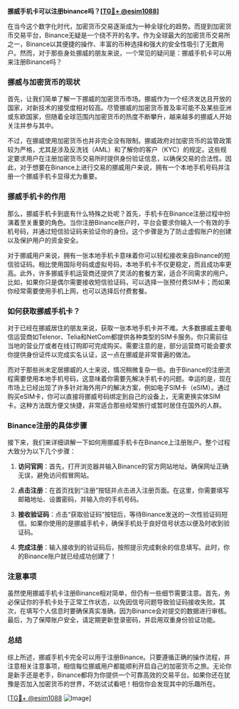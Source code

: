 **挪威手机卡可以注册binance吗？[[TG💪+ @esim1088](https://t.me/s/esim1088)]**

在当今这个数字化时代，加密货币交易逐渐成为一种全球化的趋势。而提到加密货币交易平台，Binance无疑是一个绕不开的名字。作为全球最大的加密货币交易所之一，Binance以其便捷的操作、丰富的币种选择和强大的安全性吸引了无数用户。然而，对于那些身处挪威的朋友来说，一个常见的疑问是：挪威手机卡可以用来注册Binance吗？

### 挪威与加密货币的现状

首先，让我们简单了解一下挪威的加密货币市场。挪威作为一个经济发达且开放的国家，对新技术的接受度相对较高。尽管挪威的加密货币普及率可能不及某些亚洲或东欧国家，但随着全球范围内加密货币的热度不断攀升，越来越多的挪威人开始关注并参与其中。

不过，在挪威使用加密货币也并非完全没有限制。挪威政府对加密货币的监管政策较为严格，尤其是涉及反洗钱（AML）和了解你的客户（KYC）的规定。这些规定要求用户在注册加密货币交易所时提供身份验证信息，以确保交易的合法性。因此，对于想要在Binance上进行交易的挪威用户来说，拥有一个本地手机号码并注册一个挪威手机卡显得尤为重要。

### 挪威手机卡的作用

那么，挪威手机卡到底有什么特殊之处呢？首先，手机卡在Binance注册过程中扮演着至关重要的角色。当你注册Binance账户时，平台会要求你输入一个有效的手机号码，并通过短信验证码来验证你的身份。这个步骤是为了防止虚假账户的创建以及保护用户的资金安全。

对于挪威用户来说，拥有一张本地手机卡意味着你可以轻松接收来自Binance的短信验证码。相比使用国际号码或虚拟号码，本地手机卡不仅更稳定，而且成功率更高。此外，许多挪威手机运营商还提供了灵活的套餐方案，适合不同需求的用户。比如，如果你只是偶尔需要接收短信验证码，可以选择一张预付费SIM卡；而如果你经常需要使用手机上网，也可以选择后付费套餐。

### 如何获取挪威手机卡？

对于已经在挪威居住的朋友来说，获取一张本地手机卡并不难。大多数挪威主要电信运营商如Telenor、Telia和NetCom都提供各种类型的SIM卡服务。你只需前往当地的营业厅或者在线订购即可完成购买。需要注意的是，部分运营商可能会要求你提供身份证件以完成实名认证，这一点在挪威是非常普遍的做法。

而对于那些尚未定居挪威的人士来说，情况稍微复杂一些。由于Binance的注册流程需要使用本地手机号码，这意味着你需要先解决手机卡的问题。幸运的是，现在市场上已经出现了许多针对海外用户的解决方案，例如电子SIM卡（eSIM）。通过购买eSIM卡，你可以直接将挪威号码绑定到自己的设备上，无需更换实体SIM卡。这种方法既方便又快捷，非常适合那些经常旅行或暂时居住在国外的人群。

### Binance注册的具体步骤

接下来，我们来详细讲解一下如何用挪威手机卡在Binance上注册账户。整个过程大致分为以下几个步骤：

1. **访问官网**：首先，打开浏览器并输入Binance的官方网站地址。确保网址正确无误，避免访问假冒网站。
   
2. **点击注册**：在首页找到“注册”按钮并点击进入注册页面。在这里，你需要填写邮箱地址、设置密码，并输入你的手机号码。

3. **接收验证码**：点击“获取验证码”按钮后，等待Binance发送的一次性验证码短信。如果你使用的是挪威手机卡，确保手机处于良好信号状态以便及时收到验证码。

4. **完成注册**：输入接收到的验证码后，按照提示完成剩余的信息填写。此时，你的Binance账户就已经成功创建了！

### 注意事项

虽然使用挪威手机卡注册Binance相对简单，但仍有一些细节需要注意。首先，务必保证你的手机卡处于正常工作状态，以免因信号问题导致验证码接收失败。其次，在填写个人信息时要确保真实准确，因为Binance会对提交的数据进行审核。最后，为了保障账户安全，请定期更新登录密码，并启用双重身份验证功能。

### 总结

综上所述，挪威手机卡完全可以用于注册Binance。只要遵循正确的操作流程，并注意相关注意事项，相信每位挪威用户都能顺利开启自己的加密货币之旅。无论你是新手还是老手，Binance都将为你提供一个可靠高效的交易平台。如果你还在犹豫是否加入加密货币的世界，不妨试试看吧！相信你会发现其中的乐趣所在。

[[TG💪+ @esim1088](https://t.me/s/esim1088) ![Image](https://i.postimg.cc/4NQfJmqS/Snipaste-2025-05-13-00-14-12.png)]